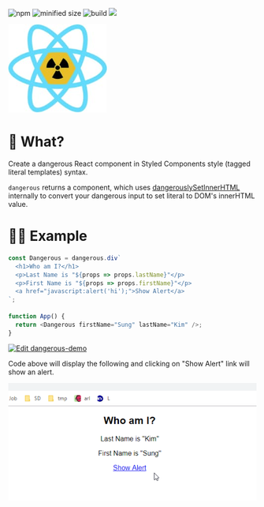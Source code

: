 ![npm](https://img.shields.io/npm/v/dangerous.svg?style=flat-square)
![minified size](https://img.shields.io/bundlephobia/min/dangerous.svg?style=flat-square)
![build](https://img.shields.io/circleci/project/github/dance2die/dangerous/master.svg?style=flat-square)
[![](https://img.shields.io/twitter/url/http/shields.io.svg?style=social)](https://twitter.com/dance2die)

![logo](img/dangerous-logo.jpg)

# 🤔 What?

Create a dangerous React component in Styled Components style (tagged literal
templates) syntax.

`dangerous` returns a component, which uses
[dangerouslySetInnerHTML](https://reactjs.org/docs/dom-elements.html#dangerouslysetinnerhtml)
internally to convert your dangerous input to set literal to DOM's innerHTML
value.

# 👨‍💻 Example

```javascript
const Dangerous = dangerous.div`
  <h1>Who am I?</h1>
  <p>Last Name is "${props => props.lastName}"</p>
  <p>First Name is "${props => props.firstName}"</p>
  <a href="javascript:alert('hi');">Show Alert</a>
`;

function App() {
  return <Dangerous firstName="Sung" lastName="Kim" />;
}
```

[![Edit dangerous-demo](https://codesandbox.io/static/img/play-codesandbox.svg)](https://codesandbox.io/s/x7ymrzw88q)

Code above will display the following and clicking on "Show Alert" link will show an alert.

![demo](img/demo.gif)